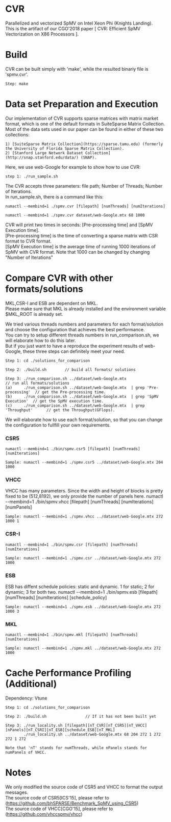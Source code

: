 # CVR
Parallelized and vectorized SpMV on Intel Xeon Phi (Knights Landing). <br>
This is the artifact of our CGO'2018 paper [ CVR: Efficient SpMV Vectorization on X86 Processors ]. <br>

# Build
CVR can be built simply with 'make', while the resulted binariy file is 'spmv.cvr'.

	Step: make       

# Data set Preparation and Execution
Our implementation of CVR supports sparse matrices with matrix market format, which is one of the default formats in SuiteSparse Matrix Collection. Most of the data sets used in our paper can be found in either of these two collections:

	1) [SuiteSparse Matrix Collection](https://sparse.tamu.edu) (formerly the University of Florida Sparse Matrix Collection).
	2) [Stanford Large Network Dataset Collection](http://snap.stanford.edu/data/) (SNAP).

Here, we use web-Google for example to show how to use CVR:

	step 1: ./run_sample.sh

The CVR accepts three parameters: file path; Number of Threads; Number of Iterations. <br>
In run_sample.sh, there is a command like this:

	numactl --membind=1 ./spmv.cvr [filepath] [numThreads] [numIterations]

	numactl --membind=1 ./spmv.cvr dataset/web-Google.mtx 68 1000

CVR will print two times in seconds: [Pre-processing time] and [SpMV Execution time]. <br>
[Pre-processing time] is the time of converting a sparse matrix with CSR format to CVR format. <br>
[SpMV Execution time] is the average time of running 1000 iterations of SpMV with CVR format. Note that 1000 can be changed by changing "Number of Iterations" <br>

# Compare CVR with other formats/solutions
MKL,CSR-I and ESB are dependent on MKL. <br>
Please make sure that MKL is already installed and the environment variable $MKL_ROOT is already set. <br>

We tried various threads numbers and parameters for each format/solution and choose the configuration that achieves the best performance.<br>
You can try to setup different threads numbers in run_comparison.sh, we will elaborate how to do this later. <br>
But if you just want to have a reproduce the experiment results of web-Google, these three steps can definitely meet your need. <br>

	Step 1: cd ./solutions_for_comparison

	Step 2: ./build.sh        // build all formats/ solutions

	Step 3: ./run_comparison.sh ../dataset/web-Google.mtx                           // run all formats/solutions 
	(a)     ./run_comparison.sh ../dataset/web-Google.mtx  | grep 'Pre-processing'  // get the Pre-processing time. 
	(b)     ./run_comparison.sh ../dataset/web-Google.mtx  | grep 'SpMV Execution'  // get the SpMV execution time. 
	(c)     ./run_comparison.sh ../dataset/web-Google.mtx  | grep 'Throughput'      // get the Throughput(GFlops).

We will elaborate how to use each format/solution, so that you can change the configuration to fullfill your own requirements.
### CSR5
	numactl --membind=1 ./bin/spmv.csr5 [filepath] [numThreads] [numIterations]

	Sample: numactl --membind=1 ./spmv.csr5 ../dataset/web-Google.mtx 204 1000
### VHCC
VHCC has many parameters. Since the width and height of blocks is pretty fixed to be (512,8192), we only provide the number of panels here.
	numactl --membind=1 ./bin/spmv.vhcc [filepath] [numThreads] [numIterations] [numPanels]
		
	Sample: numactl --membind=1 ./spmv.vhcc ../dataset/web-Google.mtx 272 1000 1
### CSR-I
	numactl --membind=1 ./bin/spmv.csr [filepath] [numThreads] [numIterations]
	
	Sample: numactl --membind=1 ./spmv.csr ../dataset/web-Google.mtx 272 1000
### ESB
ESB has diffent schedule policies: static and dynamic. 1 for static; 2 for dynamic; 3 for both two.
	numactl --membind=1 ./bin/spmv.esb [filepath] [numThreads] [numIterations] [schedule_policy]

	Sample: numactl --membind=1 ./spmv.esb ../dataset/web-Google.mtx 272 1000 3
### MKL
	numactl --membind=1 ./bin/spmv.mkl [filepath] [numThreads] [numIterations]

	Sample: numactl --membind=1 ./spmv.mkl ../dataset/web-Google.mtx 272 1000


# Cache Performance Profiling (Additional)
Dependency:  Vtune

	Step 1: cd ./solutions_for_comparison
		
	Step 2: ./build.sh                 // If it has not been built yet

	Step 3: ./run_locality.sh [filepath][nT_CVR][nT_CSR5][nT_VHCC][nPanels][nT_CSRI][nT_ESB][schedule_ESB][nT_MKL]
	        ./run_locality.sh ../dataset/web-Google.mtx 68 204 272 1 272 272 1 272

	Note that 'nT' stands for numThreads, while nPanels stands for numPanels of VHCC.

# Notes
We only modified the source code of CSR5 and VHCC to format the output messages. <br>
The source code of CSR5[ICS'15], please refer to (https://github.com/bhSPARSE/Benchmark_SpMV_using_CSR5)<br>
The source code of VHCC[CGO'15], please refer to (https://github.com/vhccspmv/vhcc) <br>




